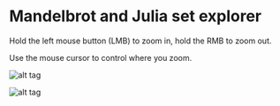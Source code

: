 # Mandelbrot and Julia set explorer

Hold the left mouse button (LMB) to zoom in, hold the RMB to zoom out.

Use the mouse cursor to control where you zoom.


 ![alt tag](images/demo_10.gif)
 
 
 ![alt tag](images/zoomoutjulia.gif)
